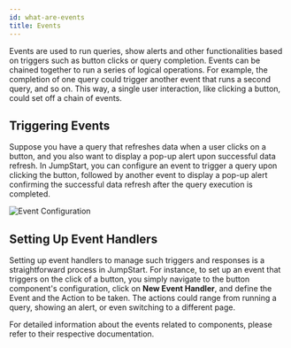```yaml
---
id: what-are-events
title: Events
---
```


Events are used to run queries, show alerts and other functionalities based on triggers such as button clicks or query completion. Events can be chained together to run a series of logical operations. For example, the completion of one query could trigger another event that runs a second query, and so on. This way, a single user interaction, like clicking a button, could set off a chain of events.

<div style={{paddingTop:'24px', paddingBottom:'24px'}}>

## Triggering Events
Suppose you have a query that refreshes data when a user clicks on a button, and you also want to display a pop-up alert upon successful data refresh. In JumpStart, you can configure an event to trigger a query upon clicking the button, followed by another event to display a pop-up alert confirming the successful data refresh after the query execution is completed.

<div style={{textAlign: 'center'}}>
    <img className="screenshot-full" src="/img/jumpstart-concepts/what-are-events/events-configuration.png" alt="Event Configuration" />
</div>

</div>

<div style={{paddingTop:'24px', paddingBottom:'24px'}}>

## Setting Up Event Handlers

Setting up event handlers to manage such triggers and responses is a straightforward process in JumpStart. For instance, to set up an event that triggers on the click of a button, you simply navigate to the button component's configuration, click on **New Event Handler**, and define the Event and the Action to be taken. The actions could range from running a query, showing an alert, or even switching to a different page. 

</div>

For detailed information about the events related to components, please refer to their respective documentation.







